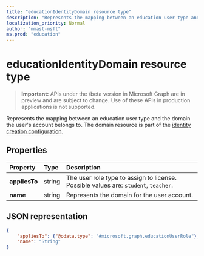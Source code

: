 ```yaml
---
title: "educationIdentityDomain resource type"
description: "Represents the mapping between an education user type and the domain the user's account belongs to. The domain resource is part of the identity creation configuration. "
localization_priority: Normal
author: "mmast-msft"
ms.prod: "education"
---
```


# educationIdentityDomain resource type

> **Important:** APIs under the /beta version in Microsoft Graph are in preview and are subject to change. Use of these APIs in production applications is not supported.

Represents the mapping between an education user type and the domain the user's account belongs to. The domain resource is part of the [identity creation configuration](educationidentitycreationconfiguration.md). 

## Properties

| Property | Type | Description |
|:-|:-|:-|
| **appliesTo** | string |  The user role type to assign to license. Possible values are: `student`, `teacher`.      |
| **name** | string |  Represents the domain for the user account.         |

## JSON representation
<!-- {
  "blockType": "resource",
  "optionalProperties": [

  ],
  "@odata.type": "#microsoft.graph.educationIdentityDomain"
}-->

```json
{
    "appliesTo": {"@odata.type": "#microsoft.graph.educationUserRole"},
    "name": "String"
}
```
